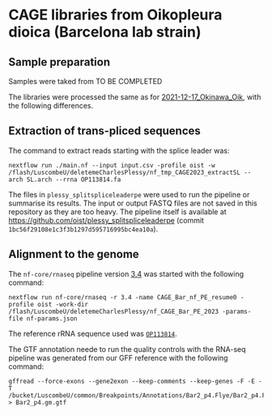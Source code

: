 CAGE libraries from Oikopleura dioica (Barcelona lab strain)
============================================================

## Sample preparation

Samples were taked from TO BE COMPLETED

The libraries were processed the same as for
[2021-12-17_Okinawa_Oik](../2021-12-17_Okinawa_Oik/README.md), with the
following differences.

## Extraction of trans-pliced sequences

The command to extract reads starting with the splice leader was:

    nextflow run ./main.nf --input input.csv -profile oist -w /flash/LuscombeU/deletemeCharlesPlessy/nf_tmp_CAGE2023_extractSL --arch SL.arch --rrna OP113814.fa

The files in `plessy_splitspliceleaderpe` were used to run the pipeline or
summarise its results.  The input or output FASTQ files are not saved in this
repository as they are too heavy.  The pipeline itself is available at
<https://github.com/oist/plessy_splitspliceleaderpe> (commit
`1bc56f29108e1c3f3b1297d595716995bc4ea10a`).

## Alignment to the genome

The `nf-core/rnaseq` pipeline version [3.4](https://nf-co.re/rnaseq/3.4) was
started with the following command:

    nextflow run nf-core/rnaseq -r 3.4 -name CAGE_Bar_nf_PE_resume0 -profile oist -work-dir /flash/LuscombeU/deletemeCharlesPlessy/nf_CAGE_Bar_PE_2023 -params-file nf-params.json

The reference rRNA sequence used was [`OP113814`](https://www.ncbi.nlm.nih.gov/nucleotide/OP113814.1).

The GTF annotation neede to run the quality controls with the RNA-seq
pipeline was generated from our GFF reference with the following command:

    gffread --force-exons --gene2exon --keep-comments --keep-genes -F -E -T /bucket/LuscombeU/common/Breakpoints/Annotations/Bar2_p4.Flye/Bar2_p4.Flye.gm.gff  > Bar2_p4.gm.gtf

